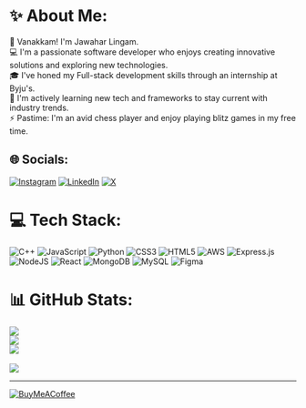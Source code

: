 # ✨ About Me:
🙏 Vanakkam! I'm Jawahar Lingam.<br>💻 I'm a passionate software developer who enjoys creating innovative solutions and exploring new technologies.<br>🎓 I've honed my Full-stack development skills through an internship at Byju's.<br>🌱 I'm actively learning new tech and frameworks to stay current with industry trends.<br>⚡ Pastime: I'm an avid chess player and enjoy playing blitz games in my free time.


## 🌐 Socials:
[![Instagram](https://img.shields.io/badge/Instagram-%23E4405F.svg?logo=Instagram&logoColor=white)](https://instagram.com/https://www.instagram.com/jawahar_linx30/) [![LinkedIn](https://img.shields.io/badge/LinkedIn-%230077B5.svg?logo=linkedin&logoColor=white)](https://linkedin.com/in/https://www.linkedin.com/in/jawahar-linx30/) [![X](https://img.shields.io/badge/X-black.svg?logo=X&logoColor=white)](https://x.com/https://twitter.com/jawahar_linx30) 

# 💻 Tech Stack:
![C++](https://img.shields.io/badge/c++-%2300599C.svg?style=for-the-badge&logo=c%2B%2B&logoColor=white) ![JavaScript](https://img.shields.io/badge/javascript-%23323330.svg?style=for-the-badge&logo=javascript&logoColor=%23F7DF1E) ![Python](https://img.shields.io/badge/python-3670A0?style=for-the-badge&logo=python&logoColor=ffdd54) ![CSS3](https://img.shields.io/badge/css3-%231572B6.svg?style=for-the-badge&logo=css3&logoColor=white) ![HTML5](https://img.shields.io/badge/html5-%23E34F26.svg?style=for-the-badge&logo=html5&logoColor=white) ![AWS](https://img.shields.io/badge/AWS-%23FF9900.svg?style=for-the-badge&logo=amazon-aws&logoColor=white) ![Express.js](https://img.shields.io/badge/express.js-%23404d59.svg?style=for-the-badge&logo=express&logoColor=%2361DAFB) ![NodeJS](https://img.shields.io/badge/node.js-6DA55F?style=for-the-badge&logo=node.js&logoColor=white) ![React](https://img.shields.io/badge/react-%2320232a.svg?style=for-the-badge&logo=react&logoColor=%2361DAFB) ![MongoDB](https://img.shields.io/badge/MongoDB-%234ea94b.svg?style=for-the-badge&logo=mongodb&logoColor=white) ![MySQL](https://img.shields.io/badge/mysql-%2300000f.svg?style=for-the-badge&logo=mysql&logoColor=white) ![Figma](https://img.shields.io/badge/figma-%23F24E1E.svg?style=for-the-badge&logo=figma&logoColor=white)
# 📊 GitHub Stats:
![](https://github-readme-stats.vercel.app/api?username=jawahar-linx30&theme=radical&hide_border=false&include_all_commits=true&count_private=true)<br/>
![](https://github-readme-streak-stats.herokuapp.com/?user=jawahar-linx30&theme=radical&hide_border=false)<br/>
![](https://github-readme-stats.vercel.app/api/top-langs/?username=jawahar-linx30&theme=radical&hide_border=false&include_all_commits=true&count_private=false&layout=compact)<br><br>
[![](https://visitcount.itsvg.in/api?id=jawahar-linx30&icon=5&color=10)](https://visitcount.itsvg.in)

---

[![BuyMeACoffee](https://img.shields.io/badge/Buy%20Me%20a%20Coffee-ffdd00?style=for-the-badge&logo=buy-me-a-coffee&logoColor=black)](https://buymeacoffee.com/jawahar_linx30)



